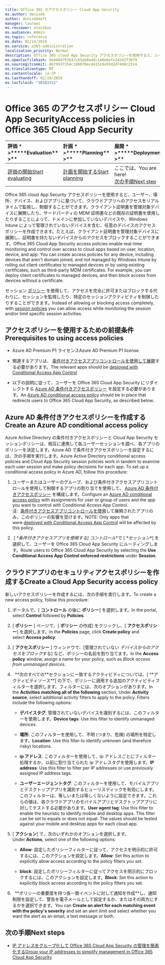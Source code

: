 ```yaml
---
title: Office 365 のアクセスポリシー Cloud App Security
ms.author: deniseb
author: denisebmsft
manager: laurawi
ms.reviewer: alesibov
ms.audience: Admin
ms.topic: reference
ms.date: 02/14/2019
ms.service: o365-administration
localization_priority: Normal
description: Office 365 cloud App Security アクセスポリシーを使用すると、ユーザー、場所、デバイス、およびアプリに基づいて、クラウドアプリへのアクセスをリアルタイムで監視し、制御することができます。クライアント証明書を管理対象デバイスに展開したり、サードパーティの MDM 証明書などの既存の証明書を使用したりすることによって、ドメインに参加していないデバイスや、Windows Intune によって管理されていないデバイスを含む、任意のデバイスのアクセスポリシーを作成できます。たとえば、クライアント証明書を管理対象デバイスに展開し、証明書を持たないデバイスからのアクセスをブロックすることができます。
ms.openlocfilehash: bb4404793647c65ab8addc148e6efe24242f3079
ms.sourcegitcommit: 8679937354c1d8870ecd41519a59d2d7468c23c4
ms.translationtype: MT
ms.contentlocale: ja-JP
ms.lasthandoff: 02/19/2019
ms.locfileid: "30103312"
---
```

# <a name="access-policies-in-office-365-cloud-app-security"></a><span data-ttu-id="19818-105">Office 365 のアクセスポリシー Cloud App Security</span><span class="sxs-lookup"><span data-stu-id="19818-105">Access policies in Office 365 Cloud App Security</span></span>

|<span data-ttu-id="19818-106">評価 \* *\>*\*</span><span class="sxs-lookup"><span data-stu-id="19818-106">\*\*\*\*Evaluation\*\* \>\*\*</span></span>|<span data-ttu-id="19818-107">計画 \* *\>*\*</span><span class="sxs-lookup"><span data-stu-id="19818-107">\*\*\*\*Planning\*\* \>\*\*</span></span>|<span data-ttu-id="19818-108">展開 \* *\>*\*</span><span class="sxs-lookup"><span data-stu-id="19818-108">\*\*\*\*Deployment\*\* \>\*\*</span></span>|<span data-ttu-id="19818-109">使用率 \* \* \* \*</span><span class="sxs-lookup"><span data-stu-id="19818-109">\*\*\*\*Utilization\*\*\*\*</span></span>|
|:-----|:-----|:-----|:-----|
|[<span data-ttu-id="19818-110">評価の開始</span><span class="sxs-lookup"><span data-stu-id="19818-110">Start evaluating</span></span>](office-365-cas-overview.md) <br/> |[<span data-ttu-id="19818-111">計画を開始する</span><span class="sxs-lookup"><span data-stu-id="19818-111">Start planning</span></span>](get-ready-for-office-365-cas.md) <br/> |<span data-ttu-id="19818-112">ここでは、</span><span class="sxs-lookup"><span data-stu-id="19818-112">You are here!</span></span>  <br/> [<span data-ttu-id="19818-113">次の手順</span><span class="sxs-lookup"><span data-stu-id="19818-113">Next step</span></span>](group-your-ip-addresses-in-ocas.md) <br/> |[<span data-ttu-id="19818-114">利用を開始する</span><span class="sxs-lookup"><span data-stu-id="19818-114">Start utilizing</span></span>](utilization-activities-for-ocas.md) <br/> |

<span data-ttu-id="19818-p102">Office 365 cloud App Security アクセスポリシーを使用すると、ユーザー、場所、デバイス、およびアプリに基づいて、クラウドアプリへのアクセスをリアルタイムで監視し、制御することができます。クライアント証明書を管理対象デバイスに展開したり、サードパーティの MDM 証明書などの既存の証明書を使用したりすることによって、ドメインに参加していないデバイスや、Windows Intune によって管理されていないデバイスを含む、任意のデバイスのアクセスポリシーを作成できます。たとえば、クライアント証明書を管理対象デバイスに展開し、証明書を持たないデバイスからのアクセスをブロックすることができます。</span><span class="sxs-lookup"><span data-stu-id="19818-p102">Office 365 Cloud App Security access policies enable real-time monitoring and control over access to cloud apps based on user, location, device, and app. You can create access policies for any device, including devices that aren't domain joined, and not managed by Windows Intune by rolling out client certificates to managed devices or by using existing certificates, such as third-party MDM certificates. For example, you can deploy client certificates to managed devices, and then block access from devices without a certificate.</span></span>

<span data-ttu-id="19818-118">セッション [ポリシー](ocas-session-policies.md) を使用して、アクセスを完全に許可またはブロックする代わりに、セッションを監視したり、特定のセッションアクティビティを制限したりすることができます。</span><span class="sxs-lookup"><span data-stu-id="19818-118">Instead of allowing or blocking access completely, with [session policies](ocas-session-policies.md) you can allow access while monitoring the session and/or limit specific session activities.</span></span>

## <a name="prerequisites-to-using-access-policies"></a><span data-ttu-id="19818-119">アクセスポリシーを使用するための前提条件</span><span class="sxs-lookup"><span data-stu-id="19818-119">Prerequisites to using access policies</span></span>

- <span data-ttu-id="19818-120">Azure AD Premium P1 ライセンス</span><span class="sxs-lookup"><span data-stu-id="19818-120">Azure AD Premium P1 license</span></span>

- <span data-ttu-id="19818-121">関連するアプリは、 [条件付きアクセスアプリコントロールを使用して展開](https://docs.microsoft.com/en-us/cloud-app-security/proxy-deployment-aad)する必要があります。</span><span class="sxs-lookup"><span data-stu-id="19818-121">The relevant apps should be [deployed with Conditional Access App Control](https://docs.microsoft.com/en-us/cloud-app-security/proxy-deployment-aad)</span></span>

- <span data-ttu-id="19818-122">以下の説明に従って、ユーザーを Office 365 Cloud App Security にリダイレクトする [Azure AD 条件付きアクセスポリシー](https://docs.microsoft.com/azure/active-directory/active-directory-conditional-access-azure-portal) を設定する必要があります。</span><span class="sxs-lookup"><span data-stu-id="19818-122">An [Azure AD conditional access policy](https://docs.microsoft.com/azure/active-directory/active-directory-conditional-access-azure-portal) should be in place that redirects users to Office 365 Cloud App Security, as described below.</span></span>

## <a name="create-an-azure-ad-conditional-access-policy"></a><span data-ttu-id="19818-123">Azure AD 条件付きアクセスポリシーを作成する</span><span class="sxs-lookup"><span data-stu-id="19818-123">Create an Azure AD conditional access policy</span></span>

<span data-ttu-id="19818-p103">Azure Active Directory の条件付きアクセスポリシーと Cloud App Security セッションポリシーは、相互に連携して各ユーザーセッションを調べ、各アプリのポリシーを決定します。Azure AD で条件付きアクセスポリシーを設定するには、次の手順を実行します。</span><span class="sxs-lookup"><span data-stu-id="19818-p103">Azure Active Directory conditional access policies and Cloud App Security session policies work in tandem to examine each user session and make policy decisions for each app. To set up a conditional access policy in Azure AD, follow this procedure:</span></span>

1. <span data-ttu-id="19818-126">ユーザーまたはユーザーのグループ、および条件付きアクセスアプリコントロールを使用して制御するアプリの割り当てを使用して、 [Azure AD 条件付きアクセスポリシー](https://docs.microsoft.com/azure/active-directory/active-directory-conditional-access-azure-portal) を構成します。</span><span class="sxs-lookup"><span data-stu-id="19818-126">Configure an [Azure AD conditional access policy](https://docs.microsoft.com/azure/active-directory/active-directory-conditional-access-azure-portal) with assignments for user or group of users and the app you want to control with Conditional Access App Control.</span></span><br><span data-ttu-id="19818-127">注:  [条件付きアクセスアプリコントロールを使用](https://docs.microsoft.com/cloud-app-security/proxy-deployment-aad)して展開されたアプリのみ、このポリシーの影響を受けます。</span><span class="sxs-lookup"><span data-stu-id="19818-127">NOTE: Only apps that were [deployed with Conditional Access App Control](https://docs.microsoft.com/cloud-app-security/proxy-deployment-aad) will be affected by this policy.</span></span>

2. <span data-ttu-id="19818-128"> [ *\*条件付きアクセスアプリを使用する] コントロール*\*で [ *\*セッション*\*] を選択して、ユーザーを Office 365 Cloud App Security にルーティングします。</span><span class="sxs-lookup"><span data-stu-id="19818-128">Route users to Office 365 Cloud App Security by selecting the **Use Conditional Access App Control enforced restrictions** under **Session**.</span></span>

## <a name="create-a-cloud-app-security-access-policy"></a><span data-ttu-id="19818-129">クラウドアプリのセキュリティアクセスポリシーを作成する</span><span class="sxs-lookup"><span data-stu-id="19818-129">Create a Cloud App Security access policy</span></span>

<span data-ttu-id="19818-130">新しいアクセスポリシーを作成するには、次の手順を実行します。</span><span class="sxs-lookup"><span data-stu-id="19818-130">To create a new access policy, follow this procedure:</span></span>

1. <span data-ttu-id="19818-131">ポータルで、[ **コントロール** の後に **ポリシー**] を選択します。</span><span class="sxs-lookup"><span data-stu-id="19818-131">In the portal, select **Control** followed by **Policies**.</span></span>

2. <span data-ttu-id="19818-132">[ **ポリシー** ] ページで、[ **ポリシー** の作成] をクリックし、[ **アクセスポリシー**] を選択します。</span><span class="sxs-lookup"><span data-stu-id="19818-132">In the **Policies** page, click **Create policy** and select **Access policy**.</span></span>

3. <span data-ttu-id="19818-133">[ **アクセスポリシー** ] ウィンドウで、[管理されていない *デバイスからのアクセスをブロック*する] など、ポリシーの名前を割り当てます。</span><span class="sxs-lookup"><span data-stu-id="19818-133">In the **Access policy** window, assign a name for your policy, such as *Block access from unmanaged devices*.</span></span>

4. <span data-ttu-id="19818-p104">  \*\*次のすべての\*\*セクションに一致するアクティビティについては、[ \*\*アクティビティソース\*\*] の下で、ポリシーに適用する追加のアクティビティフィルターを選択します。フィルターには、次のオプションがあります。</span><span class="sxs-lookup"><span data-stu-id="19818-p104">In the **Activities matching all of the following** section, Under **Activity source**, select additional activity filters to apply to the policy. Filters include the following options:</span></span>
    
    - <span data-ttu-id="19818-136">**デバイスタグ**: 管理されていないデバイスを識別するには、このフィルターを使用します。</span><span class="sxs-lookup"><span data-stu-id="19818-136">**Device tags**: Use this filter to identify unmanaged devices.</span></span>
    
    - <span data-ttu-id="19818-137">**場所**: このフィルターを使用して、不明 (つまり、危険) の場所を特定します。</span><span class="sxs-lookup"><span data-stu-id="19818-137">**Location**: Use this filter to identify unknown (and therefore risky) locations.</span></span>
    
    - <span data-ttu-id="19818-138">**ip アドレス**: このフィルターを使用して、ip アドレスごとにフィルター処理するか、以前に割り当てられた ip アドレスタグを使用します。</span><span class="sxs-lookup"><span data-stu-id="19818-138">**IP address**: Use this filter to filter per IP addresses or use previously assigned IP address tags.</span></span>
    
    - <span data-ttu-id="19818-p105">**ユーザーエージェントタグ**: このフィルターを使用して、モバイルアプリとデスクトップアプリを識別するヒューリスティックを有効にします。このフィルターは、等しいまたは等しくないように設定できます。これらの値は、各クラウドアプリのモバイルアプリとデスクトップアプリに対してテストする必要があります。</span><span class="sxs-lookup"><span data-stu-id="19818-p105">**User agent tag**: Use this filter to enable the heuristic to identify mobile and desktop apps. This filter can be set to equals or does not equal. The values should be tested against your mobile and desktop apps for each cloud app.</span></span>

5. <span data-ttu-id="19818-142">[ **アクション**] で、次のいずれかのオプションを選択します。</span><span class="sxs-lookup"><span data-stu-id="19818-142">Under **Actions**, select one of the following options:</span></span>
    
    - <span data-ttu-id="19818-143">**Allow**: 設定したポリシーフィルターに従って、アクセスを明示的に許可するには、このアクションを設定します。</span><span class="sxs-lookup"><span data-stu-id="19818-143">**Allow**: Set this action to explicitly allow access according to the policy filters you set.</span></span>
    
    - <span data-ttu-id="19818-144">**block**: 設定したポリシーフィルターに従ってアクセスを明示的にブロックするには、このアクションを設定します。</span><span class="sxs-lookup"><span data-stu-id="19818-144">**Block**: Set this action to explicitly block access according to the policy filters you set.</span></span>

6. <span data-ttu-id="19818-145">  \*\*ポリシーの重要度を持つ各一致イベントに対して通知を作成\*\*し、通知制限を設定して、警告を電子メールとして設定するか、またはその両方にするかを選択できます。</span><span class="sxs-lookup"><span data-stu-id="19818-145">You can **Create an alert for each matching event with the policy's severity** and set an alert limit and select whether you want the alert as an email, a text message or both.</span></span>

## <a name="next-steps"></a><span data-ttu-id="19818-146">次の手順</span><span class="sxs-lookup"><span data-stu-id="19818-146">Next steps</span></span>

- [<span data-ttu-id="19818-147">IP アドレスをグループ化して Office 365 Cloud App Security の管理を簡素化する</span><span class="sxs-lookup"><span data-stu-id="19818-147">Group your IP addresses to simplify management in Office 365 Cloud App Security</span></span>](group-your-ip-addresses-in-ocas.md)